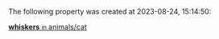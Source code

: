 The following property was created at 2023-08-24, 15:14:50:

[**whiskers** <small>in</small> animals/cat](../../animals/cat/properties/whiskers)
